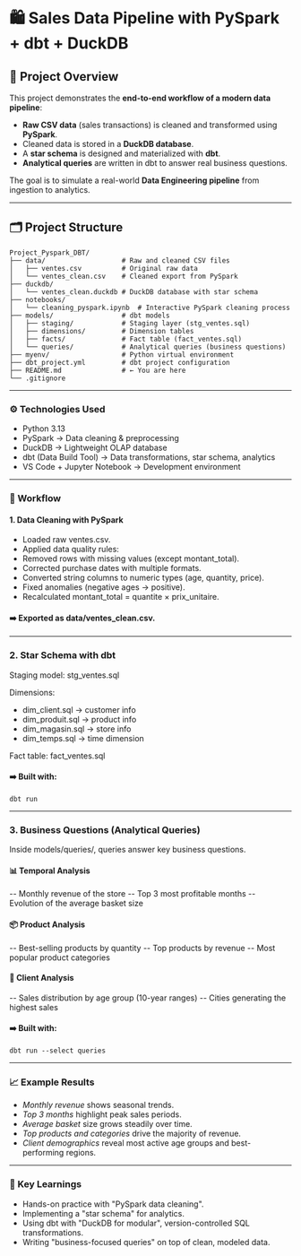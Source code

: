 # 🛍️ Sales Data Pipeline with PySpark + dbt + DuckDB

## 📌 Project Overview
This project demonstrates the **end-to-end workflow of a modern data pipeline**:
- **Raw CSV data** (sales transactions) is cleaned and transformed using **PySpark**.
- Cleaned data is stored in a **DuckDB database**.
- A **star schema** is designed and materialized with **dbt**.
- **Analytical queries** are written in dbt to answer real business questions.

The goal is to simulate a real-world **Data Engineering pipeline** from ingestion to analytics.

---

## 🗂️ Project Structure

```
Project_Pyspark_DBT/
├── data/                   # Raw and cleaned CSV files
│   ├── ventes.csv          # Original raw data
│   └── ventes_clean.csv    # Cleaned export from PySpark
├── duckdb/
│   └── ventes_clean.duckdb # DuckDB database with star schema
├── notebooks/
│   └── cleaning_pyspark.ipynb  # Interactive PySpark cleaning process
├── models/                 # dbt models
│   ├── staging/            # Staging layer (stg_ventes.sql)
│   ├── dimensions/         # Dimension tables
│   ├── facts/              # Fact table (fact_ventes.sql)
│   └── queries/            # Analytical queries (business questions)
├── myenv/                  # Python virtual environment
├── dbt_project.yml         # dbt project configuration
├── README.md               # ← You are here
└── .gitignore
```
---
### ⚙️ Technologies Used
- Python 3.13
- PySpark → Data cleaning & preprocessing
- DuckDB → Lightweight OLAP database
- dbt (Data Build Tool) → Data transformations, star schema, analytics
- VS Code + Jupyter Notebook → Development environment
---
### 🔄 Workflow
#### 1. Data Cleaning with PySpark
- Loaded raw ventes.csv.
- Applied data quality rules:
- Removed rows with missing values (except montant_total).
- Corrected purchase dates with multiple formats.
- Converted string columns to numeric types (age, quantity, price).
- Fixed anomalies (negative ages → positive).
- Recalculated montant_total = quantite × prix_unitaire.

#### ➡️ Exported as data/ventes_clean.csv.
---
### 2. Star Schema with dbt

Staging model: stg_ventes.sql

Dimensions:

- dim_client.sql → customer info
- dim_produit.sql → product info
- dim_magasin.sql → store info
- dim_temps.sql → time dimension

Fact table: fact_ventes.sql

#### ➡️ Built with:
```
dbt run
```
---
### 3. Business Questions (Analytical Queries)

Inside models/queries/, queries answer key business questions.

#### 📊 Temporal Analysis

-- Monthly revenue of the store
-- Top 3 most profitable months
-- Evolution of the average basket size

#### 📦 Product Analysis

-- Best-selling products by quantity
-- Top products by revenue
-- Most popular product categories

#### 👥 Client Analysis

-- Sales distribution by age group (10-year ranges)
-- Cities generating the highest sales

#### ➡️ Built with:
```
dbt run --select queries
```
---
### 📈 Example Results

- *Monthly revenue* shows seasonal trends.
- *Top 3 months* highlight peak sales periods.
- *Average basket* size grows steadily over time.
- *Top products and categories* drive the majority of revenue.
- *Client demographics* reveal most active age groups and best-performing regions.
---
### 🎯 Key Learnings

- Hands-on practice with "PySpark data cleaning".
- Implementing a "star schema" for analytics.
- Using dbt with "DuckDB for modular", version-controlled SQL transformations.
- Writing "business-focused queries" on top of clean, modeled data.
